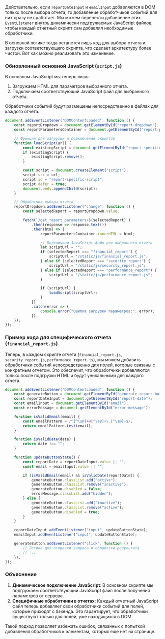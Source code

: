 Действительно, если `reportDateInput` и `emailInput` добавляются в DOM только после выбора отчета, то добавление обработчиков событий для них сразу не сработает. Мы можем перенести добавление этих `EventListener` внутрь динамически подгружаемых JavaScript файлов, чтобы каждый отчетный скрипт сам добавлял необходимые обработчики. 

В основной логике тогда останется лишь код для выбора отчета и загрузки соответствующего скрипта, что сделает архитектуру более чистой. Вот как можно реализовать это изменение.

### Обновленный основной JavaScript (`script.js`)

В основном JavaScript мы теперь лишь:
1. Загружаем HTML для параметров выбранного отчета.
2. Подключаем соответствующий JavaScript файл для выбранного отчета.

Обработчики событий будут размещены непосредственно в файлах для каждого отчета.

```javascript
document.addEventListener("DOMContentLoaded", function () {
    const reportDropdown = document.getElementById("report-dropdown");
    const reportParametersContainer = document.getElementById("report-parameters-container");

    // Функция для загрузки и подключения скриптов
    function loadScript(url) {
        const existingScript = document.getElementById("report-specific-script");
        if (existingScript) {
            existingScript.remove();
        }

        const script = document.createElement("script");
        script.src = url;
        script.id = "report-specific-script";
        script.defer = true;
        document.body.appendChild(script);
    }

    // Обработчик выбора отчета
    reportDropdown.addEventListener("change", function () {
        const selectedReport = reportDropdown.value;

        fetch(`/get_report_parameters/${selectedReport}`)
            .then(response => response.text())
            .then(html => {
                reportParametersContainer.innerHTML = html;

                // Подключаем JavaScript файл для выбранного отчета
                let scriptUrl = "";
                if (selectedReport === "financial_report") {
                    scriptUrl = "/static/js/financial_report.js";
                } else if (selectedReport === "security_report") {
                    scriptUrl = "/static/js/security_report.js";
                } else if (selectedReport === "performance_report") {
                    scriptUrl = "/static/js/performance_report.js";
                }

                if (scriptUrl) {
                    loadScript(scriptUrl);
                }
            })
            .catch(error => {
                console.error("Ошибка загрузки параметров:", error);
            });
    });
});
```

### Пример кода для специфического отчета (`financial_report.js`)

Теперь, в каждом скрипте отчета (`financial_report.js`, `security_report.js`, `performance_report.js`), мы можем добавить обработчики событий непосредственно для полей, которые связаны с конкретным отчетом. Это обеспечит, что обработчики добавляются только после подгрузки HTML и будут уникальными для каждого отчета.

```javascript
document.addEventListener("DOMContentLoaded", function () {
    const generateButton = document.getElementById("generate-report-button");
    const reportDateInput = document.getElementById("report-date");
    const emailInput = document.getElementById("email");
    const errorMessage = document.getElementById("error-message");

    function isValidEmail(email) {
        const emailPattern = /^[^\s@]+@[^\s@]+\.[^\s@]+$/;
        return emailPattern.test(email);
    }

    function isValidDate(date) {
        return date !== "";
    }

    function updateButtonState() {
        const reportDate = reportDateInput.value || "";
        const email = emailInput.value || "";

        if (isValidEmail(email) && isValidDate(reportDate)) {
            generateButton.classList.add("active");
            generateButton.classList.remove("inactive");
            generateButton.disabled = false;
            errorMessage.classList.add("hidden");
        } else {
            generateButton.classList.add("inactive");
            generateButton.classList.remove("active");
            generateButton.disabled = true;
        }
    }

    reportDateInput.addEventListener("input", updateButtonState);
    emailInput.addEventListener("input", updateButtonState);

    generateButton.addEventListener("click", function () {
        // Логика для отправки запроса и обработки результата
        // ...
    });
});
```

### Объяснение

1. **Динамическое подключение JavaScript**: В основном скрипте мы подгружаем соответствующий JavaScript файл после получения параметров от сервера.
2. **Специфичные обработчики в отчетах**: Каждый отчетный JavaScript файл теперь добавляет свои обработчики событий для полей, которые приходят с бэкенда. Это гарантирует, что обработчики существуют только для полей, уже находящихся в DOM.

Такой подход позволяет избежать ошибок, связанных с попыткой добавления обработчиков к элементам, которых еще нет на странице.
